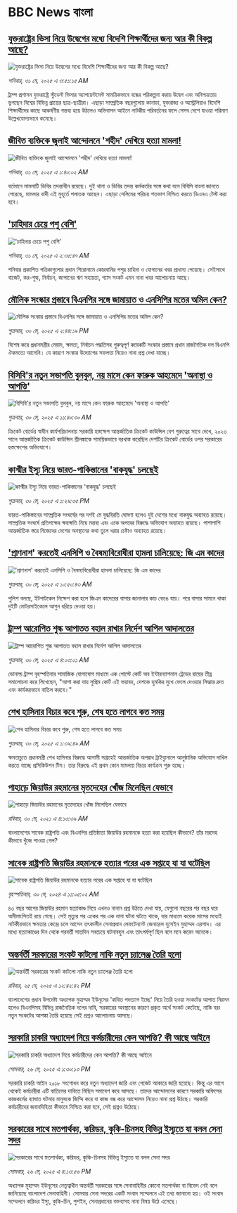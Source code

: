 # BBC News বাংলা## [যুক্তরাষ্ট্রের ভিসা নিয়ে উদ্বেগের মধ্যে বিদেশি শিক্ষার্থীদের জন্য আর কী বিকল্প আছে?](https://www.bbc.com/bengali/articles/czx01g7xljro?at_campaign=githubrss)![যুক্তরাষ্ট্রের ভিসা নিয়ে উদ্বেগের মধ্যে বিদেশি শিক্ষার্থীদের জন্য আর কী বিকল্প আছে?](https://ichef.bbci.co.uk/ace/standard/240/cpsprodpb/3c27/live/57ce43b0-3d57-11f0-b6e6-4ddb91039da1.jpg)_শনিবার, ৩১ মে, ২০২৫ এ ৩:৫১:১৫ AM_ট্রাম্প প্রশাসন যুক্তরাষ্ট্রে স্টুডেন্ট ভিসার অ্যাপয়েন্টমেন্ট সাময়িকভাবে বন্ধের পরিকল্পনা করায় উদ্বেগ এবং অনিশ্চয়তায় ভুগছেন বিশ্বের বিভিন্ন প্রান্তের ছাত্র-ছাত্রীরা। এছাড়া সাম্প্রতিক বছরগুলোয় কানাডা, যুক্তরাজ্য ও অস্ট্রেলিয়াও বিদেশি শিক্ষার্থীদের কাছে আকর্ষণীয় গন্তব্য হয়ে উঠলেও অভিবাসন আইনে নাটকীয় পরিবর্তনের ফলে সেসব দেশে যাওয়া পরিমাণ উল্লেখযোগ্যভাবে কমেছে।## [জীবিত ব্যক্তিকে জুলাই আন্দোলনে 'শহীদ' দেখিয়ে হত্যা মামলা!](https://www.bbc.com/bengali/articles/c79ex5825d1o?at_campaign=githubrss)![জীবিত ব্যক্তিকে জুলাই আন্দোলনে 'শহীদ' দেখিয়ে হত্যা মামলা!](https://ichef.bbci.co.uk/ace/standard/240/cpsprodpb/274a/live/bd13a410-3cba-11f0-ace8-9f8c74dd7ec4.jpg)_শনিবার, ৩১ মে, ২০২৫ এ ১:৪০:০২ AM_বর্তমানে মামলাটি ডিবির তদন্তাধীন রয়েছে। দুই থানা ও ডিবির তদন্ত কর্মকর্তার সঙ্গে কথা বলে বিবিসি বাংলা জানতে পেরেছে, মামলার বাদী এই মুহূর্তে পলাতক আছেন। এছাড়া সেলিমের পরিচয় শতভাগ নিশ্চিত করতে ডিএনএ টেস্ট করা হবে।## ['চাহিদার চেয়ে পশু বেশি'](https://www.bbc.com/bengali/articles/cz0dp9dj128o?at_campaign=githubrss)!['চাহিদার চেয়ে পশু বেশি'](https://ichef.bbci.co.uk/ace/standard/240/cpsprodpb/8e0f/live/ae10acc0-3dc7-11f0-b5a5-0d469df285bd.jpg)_শনিবার, ৩১ মে, ২০২৫ এ ২:৩৫:৪৭ AM_শনিবার প্রকাশিত পত্রিকাগুলোর প্রধান শিরোনামে কোরবানির পশুর চাহিদা ও যোগানের খবর প্রাধান্য পেয়েছে। সেইসাথে বাজেট, কর-শুল্ক, নির্বাচন, জাপানের ঋণ সহায়তা, গ্যাস সংকট এমন নানা খবর আলোচনায় আছে।## [মৌলিক সংস্কার প্রস্তাবে বিএনপির সঙ্গে জামায়াত ও এনসিপির মতের অমিল কেন?](https://www.bbc.com/bengali/articles/c4g3jngve2qo?at_campaign=githubrss)![মৌলিক সংস্কার প্রস্তাবে বিএনপির সঙ্গে জামায়াত ও এনসিপির মতের অমিল কেন?](https://ichef.bbci.co.uk/ace/standard/240/cpsprodpb/12a4/live/ff601d80-3bd4-11f0-af00-f94ff1cabcc0.jpg)_শুক্রবার, ৩০ মে, ২০২৫ এ ২:৪৪:১৯ PM_বিশেষ করে প্রধানমন্ত্রীর মেয়াদ, ক্ষমতা, নির্বাচন পদ্ধতিসহ গুরুত্বপূর্ণ কয়েকটি সংস্কার প্রস্তাবে প্রধান রাজনৈতিক দল বিএনপি ঐকমত্যে আসেনি। যে কারণে সংস্কার উদ্যোগের সফলতা নিয়েও নানা প্রশ্ন দেখা যাচ্ছে।## [বিসিবি'র নতুন সভাপতি বুলবুল, নয় মাসে কেন ফারুক আহমেদে 'অনাস্থা ও আপত্তি'](https://www.bbc.com/bengali/articles/c0ln9l9696yo?at_campaign=githubrss)![বিসিবি'র নতুন সভাপতি বুলবুল, নয় মাসে কেন ফারুক আহমেদে 'অনাস্থা ও আপত্তি'](https://ichef.bbci.co.uk/ace/standard/240/cpsprodpb/e090/live/5c421ec0-3d3a-11f0-ac1e-2ddfd85d9da7.png)_শুক্রবার, ৩০ মে, ২০২৫ এ ১১:৪০:৩০ AM_ক্রিকেট বোর্ডের স্বাধীন কার্যপরিচালনায় সরকারি হস্তক্ষেপ আন্তর্জাতিক ক্রিকেট কাউন্সিল বেশ গুরুত্বের সাথে দেখে, ২০২৩ সালে আন্তর্জাতিক ক্রিকেট কাউন্সিল শ্রীলঙ্কাকে সাময়িকভাবে বরখাস্ত করেছিল দেশটির ক্রিকেট বোর্ডের ওপর সরকারের হস্তক্ষেপের অভিযোগে।## [কাশ্মীর ইস্যু নিয়ে ভারত-পাকিস্তানের 'বাকযুদ্ধ' চলছেই](https://www.bbc.com/bengali/articles/cg5vmr3eyrno?at_campaign=githubrss)![কাশ্মীর ইস্যু নিয়ে ভারত-পাকিস্তানের 'বাকযুদ্ধ' চলছেই](https://ichef.bbci.co.uk/ace/standard/240/cpsprodpb/04d3/live/f466c090-3d2e-11f0-af00-f94ff1cabcc0.jpg)_শুক্রবার, ৩০ মে, ২০২৫ এ ১:২৯:৩৫ PM_ভারত-পাকিস্তানের সাম্প্রতিক সংঘর্ষের পর দশই মে যুদ্ধবিরতি ঘোষণা হলেও দুই দেশের মধ্যে বাকযুদ্ধ অব্যাহত রয়েছে। সাম্প্রতিক সংঘর্ষে প্রতিপক্ষের ক্ষয়ক্ষতি নিয়ে মন্তব্য এবং একে অপরের বিরুদ্ধে অভিযোগ অব্যাহত রয়েছে। পাশাপাশি আন্তর্জাতিক স্তরে নিজেদের দেশের অবস্থানের কথা তুলে ধরার চেষ্টাও অব্যাহত রয়েছে।## ['প্রাণনাশ' করতেই এনসিপি ও বৈষম্যবিরোধীরা হামলা চালিয়েছে: জি এম কাদের](https://www.bbc.com/bengali/articles/c87jl9431qvo?at_campaign=githubrss)!['প্রাণনাশ' করতেই এনসিপি ও বৈষম্যবিরোধীরা হামলা চালিয়েছে: জি এম কাদের](https://ichef.bbci.co.uk/ace/standard/240/cpsprodpb/f29f/live/e163c8b0-3d26-11f0-b1db-7b03bfaa8894.jpg)_শুক্রবার, ৩০ মে, ২০২৫ এ ১০:৫০:৪৩ AM_পুলিশ বলছে, ইটপাটকেল নিক্ষেপ করা হলে জিএম কাদেরের বাসার জানালার কাচ ভেঙে যায়। পরে বাসার সামনে থাকা দুইটি মোটরসাইকেলে আগুন ধরিয়ে দেওয়া হয়।## [ট্রাম্প আরোপিত শুল্ক আপাতত বহাল রাখার নির্দেশ আপিল আদালতের](https://www.bbc.com/bengali/articles/crmkdr9v2v8o?at_campaign=githubrss)![ট্রাম্প আরোপিত শুল্ক আপাতত বহাল রাখার নির্দেশ আপিল আদালতের](https://ichef.bbci.co.uk/ace/standard/240/cpsprodpb/d393/live/d703a500-3d00-11f0-b6e6-4ddb91039da1.jpg)_শুক্রবার, ৩০ মে, ২০২৫ এ ৪:০৩:০১ AM_ডোনাল্ড ট্রাম্প বৃহস্পতিবার সামাজিক যোগাযোগ মাধ্যমে এক পোস্টে কোর্ট অব ইন্টারন্যাশনাল ট্রেডের রায়ের তীব্র সমালোচনা করে লিখেছেন, "আশা করা যায় সুপ্রিম কোর্ট এই ভয়াবহ, দেশকে হুমকির মুখে ফেলে দেওয়ার সিদ্ধান্ত দ্রুত এবং কার্যকরভাবে বাতিল করবে।"## [শেখ হাসিনার বিচার কবে শুরু, শেষ হতে লাগবে কত সময়](https://www.bbc.com/bengali/articles/c4gkp6dpp50o?at_campaign=githubrss)![শেখ হাসিনার বিচার কবে শুরু, শেষ হতে লাগবে কত সময়](https://ichef.bbci.co.uk/ace/standard/240/cpsprodpb/244e/live/ebcee4a0-3ba6-11f0-b0d7-71720076f013.jpg)_শুক্রবার, ৩০ মে, ২০২৫ এ ১:৩৯:৪৯ AM_ক্ষমতাচ্যুত প্রধানমন্ত্রী শেখ হাসিনার বিরুদ্ধে আগামী সপ্তাহেই আন্তর্জাতিক অপরাধ ট্রাইব্যুনালে আনুষ্ঠানিক অভিযোগ দাখিল করতে যাচ্ছে প্রসিকিউশন টিম। তার বিরুদ্ধে এই প্রথম কোন মামলায় বিচার কার্যক্রম শুরু হচ্ছে।## [পাহাড়ে জিয়াউর রহমানের মৃতদেহের খোঁজ মিলেছিল যেভাবে](https://www.bbc.com/bengali/news-44299721?at_campaign=githubrss)![পাহাড়ে জিয়াউর রহমানের মৃতদেহের খোঁজ মিলেছিল যেভাবে](https://ichef.bbci.co.uk/ace/standard/240/cpsprodpb/8426/production/_101803833_4ff7d9d5-08a8-4613-8ad6-f80bb5c8753e.jpg)_রবিবার, ৩০ মে, ২০২১ এ ৪:১৩:৩৯ AM_বাংলাদেশের সাবেক রাষ্ট্রপতি এবং বিএনপির প্রতিষ্ঠাতা জিয়াউর রহমানকে হত্যা করা হয়েছিল কীভাবে? তাঁর মরদেহ কীভাবে খুঁজে পাওয়া গেল?## [সাবেক রাষ্ট্রপতি জিয়াউর রহমানকে হত্যার পরের এক সপ্তাহে যা যা ঘটেছিল](https://www.bbc.com/bengali/articles/cw88vqg9nvxo?at_campaign=githubrss)![সাবেক রাষ্ট্রপতি জিয়াউর রহমানকে হত্যার পরের এক সপ্তাহে যা যা ঘটেছিল](https://ichef.bbci.co.uk/ace/standard/240/cpsprodpb/5a90/live/8d496c60-1795-11ef-baa7-25d483663b8e.jpg)_বৃহস্পতিবার, ৩০ মে, ২০২৪ এ ১১:০৫:০২ AM_৪৩ বছর আগের জিয়াউর রহমান হত্যাকাণ্ড নিয়ে এখনও নানান প্রশ্ন উঠতে দেখা যায়, যেগুলো বছরের পর বছর ধরে অমীমাংসিতই রয়ে গেছে। সেই মৃত্যুর পর একের পর এক নানা ঘটনা ঘটতে থাকে, যার মাধ্যমে কয়েক মাসের মধ্যেই নাটকীয়ভাবে ক্ষমতার কেন্দ্রে চলে আসেন তৎকালীন সেনাপ্রধান লেফটেন্যান্ট জেনারেল হুসেইন মুহাম্মদ এরশাদ। এর মধ্যে হত্যাকাণ্ডের দিন থেকে পরবর্তী সাতদিন সবচেয়ে ঘটনাবহুল এবং তাৎপর্যপূর্ণ ছিল বলে মনে করেন অনেকে।## [অন্তর্বর্তী সরকারের সংকট কাটলো নাকি নতুন চ্যালেঞ্জ তৈরি হলো](https://www.bbc.com/bengali/articles/cje7d0x51y7o?at_campaign=githubrss)![অন্তর্বর্তী সরকারের সংকট কাটলো নাকি নতুন চ্যালেঞ্জ তৈরি হলো](https://ichef.bbci.co.uk/ace/standard/240/cpsprodpb/e2a7/live/ab064c20-3957-11f0-8519-3b5a01ebe413.jpg)_রবিবার, ২৫ মে, ২০২৫ এ ১২:৪২:৪২ PM_বাংলাদেশের প্রধান উপদেষ্টা অধ্যাপক মুহাম্মদ ইউনূসের 'কথিত পদত্যাগ ইচ্ছে' নিয়ে তৈরি হওয়া সংকটের আপাত নিরসন হলেও বিএনপিসহ বিভিন্ন রাজনৈতিক দলের দাবি, সরকারের অবস্থানের কারণে প্রকৃত অর্থে সংকট কেটেছে, নাকি বরং নতুন সংকটের আশঙ্কা তৈরি হয়েছে সেই প্রশ্নও আলোচনায় আসছে।## [সরকারি চাকরি অধ্যাদেশ নিয়ে কর্মচারীদের কেন আপত্তি? কী আছে আইনে ](https://www.bbc.com/bengali/articles/cpd495yegw2o?at_campaign=githubrss)![সরকারি চাকরি অধ্যাদেশ নিয়ে কর্মচারীদের কেন আপত্তি? কী আছে আইনে ](https://ichef.bbci.co.uk/ace/standard/240/cpsprodpb/351a/live/4a1c1bd0-3a31-11f0-8b82-f75b8da723b0.jpg)_সোমবার, ২৬ মে, ২০২৫ এ ১:৩০:১৩ PM_সরকারি চাকরি আইন ২০১৮ সংশোধন করে নতুন অধ্যাদেশ জারি এবং গেজেট আকারে জারি হয়েছে। কিন্তু এর আগে থেকেই কর্মচারীরা এটি বাতিলের দাবিতে মিছিল সমাবেশ করে আসছে। তাদের আন্দোলনের কারণে সরকারি অফিসের কাজকর্মের ব্যাঘাত ঘটনায় মানুষকে জিম্মি করে বা কাজ বন্ধ করে আন্দোলন নিয়েও নানা প্রশ্ন উঠছে। সরকারি কর্মচারীদের জবাবদিহিতা কীভাবে নিশ্চিত করা হবে, সেই প্রশ্নও উঠেছে।## [সরকারের সাথে মতপার্থক্য, করিডর, কুকি-চিনসহ বিভিন্ন ইস্যুতে যা বলল সেনা সদর](https://www.bbc.com/bengali/articles/c331ry3nmd6o?at_campaign=githubrss)![সরকারের সাথে মতপার্থক্য, করিডর, কুকি-চিনসহ বিভিন্ন ইস্যুতে যা বলল সেনা সদর](https://ichef.bbci.co.uk/ace/standard/240/cpsprodpb/a4e6/live/5eb05ce0-3a4b-11f0-96c3-cf669419a2b0.jpg)_সোমবার, ২৬ মে, ২০২৫ এ ৪:১৩:৫৬ PM_অধ্যাপক মুহাম্মদ ইউনূসের নেতৃত্বাধীন অন্তর্বর্তী সরকারের সঙ্গে সেনাবাহিনীর কোনো মতপার্থক্য বা বিভেদ নেই বলে জানিয়েছে বাংলাদেশ সেনাবাহিনী। সোমবার সেনা সদরের একটি সংবাদ সম্মেলনে এই তথ্য জানানো হয়। ওই সংবাদ সম্মেলনে করিডর ইস্যু, কুকি-চিন, পুশইন, সেনাপ্রধানের বক্তব্যসহ নানা বিষয় উঠে এসেছে।